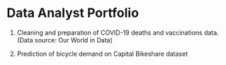 # Data Analyst Portfolio

1. Cleaning and preparation of COVID-19 deaths and vaccinations data. (Data source: Our World in Data)
  
2. Prediction of bicycle demand on Capital Bikeshare dataset

